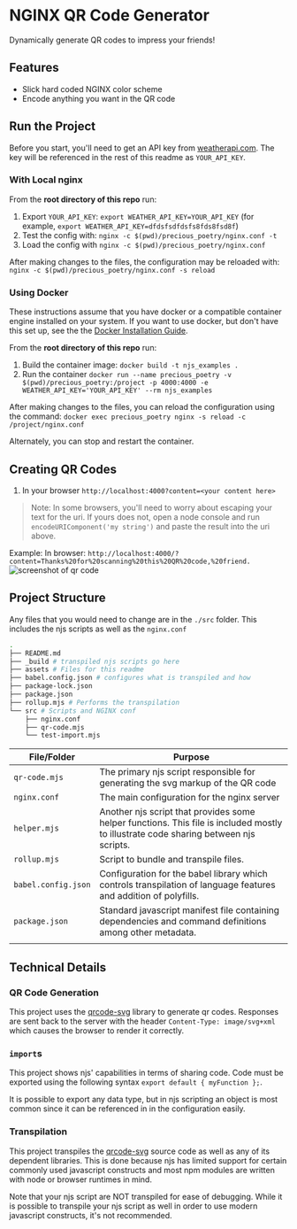 # NGINX QR Code Generator
Dynamically generate QR codes to impress your friends!

## Features
* Slick hard coded NGINX color scheme
* Encode anything you want in the QR code

## Run the Project
Before you start, you'll need to get an API key from [weatherapi.com](https://www.weatherapi.com/).  The key will be referenced in the rest of this readme as `YOUR_API_KEY`.

### With Local nginx
From the **root directory of this repo** run:
1. Export `YOUR_API_KEY`: `export WEATHER_API_KEY=YOUR_API_KEY` (for example, `export WEATHER_API_KEY=dfdsfsdfdsfs8fds8fsd8f`)
1. Test the config with: `nginx -c $(pwd)/precious_poetry/nginx.conf -t`
1. Load the config with `nginx -c $(pwd)/precious_poetry/nginx.conf`

After making changes to the files, the configuration may be reloaded with:
`nginx -c $(pwd)/precious_poetry/nginx.conf -s reload`

### Using Docker
These instructions assume that you have docker or a compatible container engine installed on your system. If you want to use docker, but don't have this set up, see the the [Docker Installation Guide](https://docs.docker.com/engine/install/).

From the **root directory of this repo** run:

1. Build the container image: `docker build -t njs_examples .`
1. Run the container
`docker run --name precious_poetry -v $(pwd)/precious_poetry:/project -p 4000:4000 -e WEATHER_API_KEY='YOUR_API_KEY' --rm njs_examples`

After making changes to the files, you can reload the configuration using the command:
`docker exec precious_poetry nginx -s reload -c /project/nginx.conf`

Alternately, you can stop and restart the container.

## Creating QR Codes
1. In your browser `http://localhost:4000?content=<your content here>`

> Note: In some browsers, you'll need to worry about escaping your text for the uri.
> If yours does not, open a node console and run `encodeURIComponent('my string')`
> and paste the result into the uri above.

Example:
In browser: `http://localhost:4000/?content=Thanks%20for%20scanning%20this%20QR%20code,%20friend.`
![screenshot of qr code](/screenshot.png)

## Project Structure
Any files that you would need to change are in the `./src` folder.
This includes the njs scripts as well as the `nginx.conf`

```bash
.
├── README.md
├── _build # transpiled njs scripts go here
├── assets # Files for this readme
├── babel.config.json # configures what is transpiled and how
├── package-lock.json
├── package.json
├── rollup.mjs # Performs the transpilation
└── src # Scripts and NGINX conf
    ├── nginx.conf
    ├── qr-code.mjs
    └── test-import.mjs
```

| File/Folder         | Purpose                                                                                                                              |
|---------------------|--------------------------------------------------------------------------------------------------------------------------------------|
| `qr-code.mjs`       | The primary njs script responsible for generating the svg markup of the QR code                                                      |
| `nginx.conf`        | The main configuration for the nginx server                                                                                          |
| `helper.mjs`        | Another njs script that provides some helper functions. This file is included mostly to illustrate code sharing between njs scripts. |
| `rollup.mjs`        | Script to bundle and transpile files.                                                                                                |
| `babel.config.json` | Configuration for the babel library which controls transpilation of language features and addition of polyfills.                     |
| `package.json`      | Standard javascript manifest file containing dependencies and command definitions among other metadata.                              |
|                     |                                                                                                                                      |

## Technical Details
### QR Code Generation
This project uses the [qrcode-svg](https://github.com/papnkukn/qrcode-svg) library to generate qr codes.  Responses are sent back to the server with the header `Content-Type: image/svg+xml` which causes the browser to render it correctly.

### `import`s
This project shows njs' capabilities in terms of sharing code.  Code must be exported using the following syntax `export default { myFunction };`. 

It is possible to export any data type, but in njs scripting an object is most common since it can be referenced in in the configuration easily. 

### Transpilation
This project transpiles the [qrcode-svg](https://github.com/papnkukn/qrcode-svg) source code as well as any of its dependent libraries.  This is done because njs has limited support for certain commonly used javascript constructs and most npm modules are written with node or browser runtimes in mind.

Note that your njs script are NOT transpiled for ease of debugging. While it is possible to transpile your njs script as well in order to use modern javascript constructs, it's not recommended.